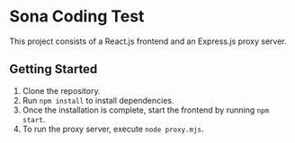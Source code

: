 # Sona Coding Test

This project consists of a React.js frontend and an Express.js proxy server.

## Getting Started

1. Clone the repository.
2. Run `npm install` to install dependencies.
3. Once the installation is complete, start the frontend by running `npm start`.
4. To run the proxy server, execute `node proxy.mjs`.
